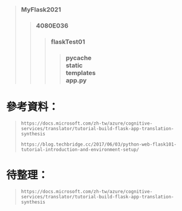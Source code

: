 > ### MyFlask2021
>> ### 4080E036
>>> ### flaskTest01
>>>> ### __pycache__ <br> static <br> templates <br> app.py

# 參考資料：
> `https://docs.microsoft.com/zh-tw/azure/cognitive-services/translator/tutorial-build-flask-app-translation-synthesis`<p>
> `https://blog.techbridge.cc/2017/06/03/python-web-flask101-tutorial-introduction-and-environment-setup/`
# 待整理：
> `https://docs.microsoft.com/zh-tw/azure/cognitive-services/translator/tutorial-build-flask-app-translation-synthesis`
